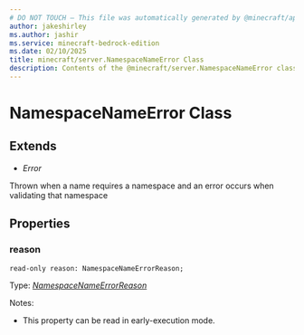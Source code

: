 ```yaml
---
# DO NOT TOUCH — This file was automatically generated by @minecraft/api-docs-generator, to report problems file an issue at https://github.com/Mojang/minecraft-scripting-libraries
author: jakeshirley
ms.author: jashir
ms.service: minecraft-bedrock-edition
ms.date: 02/10/2025
title: minecraft/server.NamespaceNameError Class
description: Contents of the @minecraft/server.NamespaceNameError class.
---
```

# NamespaceNameError Class

## Extends
- *Error*

Thrown when a name requires a namespace and an error occurs when validating that namespace

## Properties

### **reason**
`read-only reason: NamespaceNameErrorReason;`

Type: [*NamespaceNameErrorReason*](NamespaceNameErrorReason.md)

Notes:
  - This property can be read in early-execution mode.
